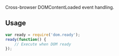 Cross-browser DOMContentLoaded event handling.

## Usage
```javascript
var ready = require('dom.ready');
ready(function() {
	// Execute when DOM ready
});
```